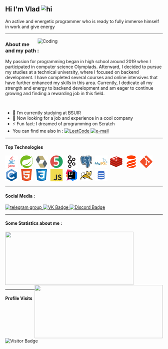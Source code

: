 ## Hi I'm Vlad <img src="https://user-images.githubusercontent.com/1303154/88677602-1635ba80-d120-11ea-84d8-d263ba5fc3c0.gif" width="28px" height="28px" alt="hi">

An active and energetic programmer who is ready to fully immerse himself in work and give energy

---
<img align = "right" alt = "Coding" width = "400" src ="https://i.pinimg.com/originals/b9/49/c8/b949c86a570df07a7440abe39405834c.gif">

### About me and my path :

<p>My passion for programming began in high school around 2019 when I participated in computer science Olympiads. Afterward, I decided to pursue my studies at a technical university, where I focused on backend development. I have completed several courses and online intensives that have further enhanced my skills in this area. 
Currently, I dedicate all my strength and energy to backend development and am eager to continue growing and finding a rewarding job in this field.</p>

</br>

- 🔭 I’m currently studying at BSUIR
- 🤔 Now looking for a job and experience in a cool company
- ⚡ Fun fact: I dreamed of programming on Scratch
- You can find me also in : 
    <a href="https://leetcode.com/VladislavTepes">
        <img src="https://img.shields.io/badge/LeetCode-blue?style=flat-square&logo=LeetCode" alt="LeetCode">
    </a>
    <a href="mailto:vladikon19@tut.by">
        <img src="https://img.shields.io/badge/Email-blue?style=flat-square&logo=gmail&logoColor=white" alt="e-mail">
    </a>
 
---
#### Top Technologies

<div>
  <img src="https://github.com/devicons/devicon/blob/master/icons/java/java-original-wordmark.svg" title="java" alt="java" width="40" height="40"/>&nbsp;
  <img src="https://github.com/devicons/devicon/blob/master/icons/spring/spring-original.svg" title="spring" alt="spring" width="40" height="40"/>&nbsp;
  <img src="https://github.com/devicons/devicon/blob/master/icons/hibernate/hibernate-original.svg" title="hibernate" alt="hibernate" width="40" height="40"/>&nbsp;
  <img src="https://github.com/devicons/devicon/blob/master/icons/junit/junit-original.svg" title="junit" alt="junit" width="40" height="40"/>&nbsp;
  <img src="https://github.com/devicons/devicon/blob/master/icons/apachekafka/apachekafka-original.svg" title="apachekafka" alt="apachekafka" width="40" height="40"/>&nbsp;
  <img src="https://github.com/devicons/devicon/blob/master/icons/postgresql/postgresql-original.svg" title="postgresql" alt="postgresql" width="40" height="40"/>&nbsp;
  <img src="https://github.com/devicons/devicon/blob/master/icons/mysql/mysql-original-wordmark.svg" title="SQL" alt="SQL" width="40" height="40"/>&nbsp;
  <img src="https://github.com/devicons/devicon/blob/master/icons/redis/redis-original.svg" title="redis" alt="redis" width="40" height="40"/>&nbsp;
  <img src="https://github.com/devicons/devicon/blob/master/icons/liquibase/liquibase-original.svg" title="liquibase" alt="liquibase" width="40" height="40"/>&nbsp;
  <img src="https://github.com/devicons/devicon/blob/master/icons/git/git-original.svg" title="git" alt="git" width="40" height="40"/>&nbsp;
  <img src="https://github.com/devicons/devicon/blob/master/icons/c/c-original.svg" title="C" alt="C" width="40" height="40"/>&nbsp;
  <img src="https://github.com/devicons/devicon/blob/master/icons/html5/html5-original.svg" title="html5" alt="html5" width="40" height="40"/>&nbsp;
  <img src="https://github.com/devicons/devicon/blob/master/icons/css3/css3-original.svg" title="css" alt="css" width="40" height="40"/>&nbsp;
  <img src="https://github.com/devicons/devicon/blob/master/icons/javascript/javascript-original.svg" title="javascript" alt="javascript" width="40" height="40"/>&nbsp;
  <img src="https://github.com/devicons/devicon/blob/master/icons/intellij/intellij-original.svg" title="javascript" alt="javascript" width="40" height="40"/>&nbsp;
  <img src="https://github.com/devicons/devicon/blob/master/icons/tomcat/tomcat-original.svg" title="javascript" alt="javascript" width="40" height="40"/>&nbsp;
  <img  width="40" height="40" src="https://raw.githubusercontent.com/github/explore/80688e429a7d4ef2fca1e82350fe8e3517d3494d/topics/sql/sql.png" />
</div>

---
#### Social Media :
<div id="badges">
    <a href="https://t.me/Meshicage" target="_blank">
      <img src="https://cdn-icons-png.flaticon.com/512/2111/2111646.png" width="40" height="40" alt="telegram group" />
    </a>
    <a href="https://vk.com/ascended_sky" target="_blank">
      <img src="https://cdn-icons-png.flaticon.com/512/145/145813.png" width="40" height="40" alt="VK Badge"/>
    </a>
    <a href="https://discordapp.com/users/391291170593964034/" target="_blank">
      <img src="https://github.com/Iku/discordicons/blob/master/green-app.ico" width="45" height="45" alt="Discord Badge"/>
    </a>
  </div>
  
---
#### Some Statistics about me :
<div id="badges">
    <a href="https://github.com/anuraghazra/github-readme-stats">
      <img width="410" height="170" align="center" src="https://github-readme-stats.vercel.app/api?username=Meshicage228&show_icons=true&theme=transparent" />
    </a>
    <a href="https://github.com/anuraghazra/convoychat">
      <img width="410" height="170" align="right" src="https://github-readme-stats.vercel.app/api/top-langs/?username=Meshicage228&layout=compact" />
    </a>
</div>

---
#### Profile Visits 
![Visitor Badge](https://visitor-badge.laobi.icu/badge?page_id=Meshicage228)
